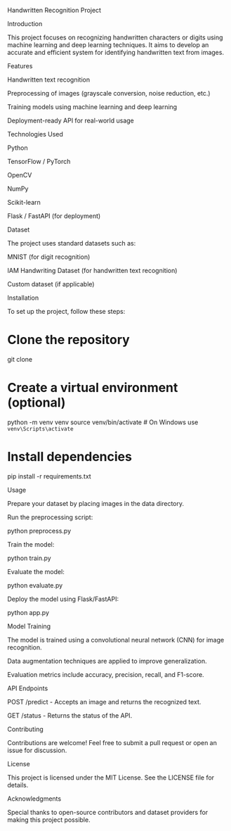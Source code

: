 Handwritten Recognition Project

Introduction

This project focuses on recognizing handwritten characters or digits using machine learning and deep learning techniques. It aims to develop an accurate and efficient system for identifying handwritten text from images.

Features

Handwritten text recognition

Preprocessing of images (grayscale conversion, noise reduction, etc.)

Training models using machine learning and deep learning

Deployment-ready API for real-world usage

Technologies Used

Python

TensorFlow / PyTorch

OpenCV

NumPy

Scikit-learn

Flask / FastAPI (for deployment)

Dataset

The project uses standard datasets such as:

MNIST (for digit recognition)

IAM Handwriting Dataset (for handwritten text recognition)

Custom dataset (if applicable)

Installation

To set up the project, follow these steps:

# Clone the repository
git clone[
](https://github.com/Mohammedriyaz01/Handwritten_recognition.git)
# Create a virtual environment (optional)
python -m venv venv
source venv/bin/activate  # On Windows use `venv\Scripts\activate`

# Install dependencies
pip install -r requirements.txt

Usage

Prepare your dataset by placing images in the data directory.

Run the preprocessing script:

python preprocess.py

Train the model:

python train.py

Evaluate the model:

python evaluate.py

Deploy the model using Flask/FastAPI:

python app.py

Model Training

The model is trained using a convolutional neural network (CNN) for image recognition.

Data augmentation techniques are applied to improve generalization.

Evaluation metrics include accuracy, precision, recall, and F1-score.

API Endpoints

POST /predict - Accepts an image and returns the recognized text.

GET /status - Returns the status of the API.

Contributing

Contributions are welcome! Feel free to submit a pull request or open an issue for discussion.

License

This project is licensed under the MIT License. See the LICENSE file for details.

Acknowledgments

Special thanks to open-source contributors and dataset providers for making this project possible.
